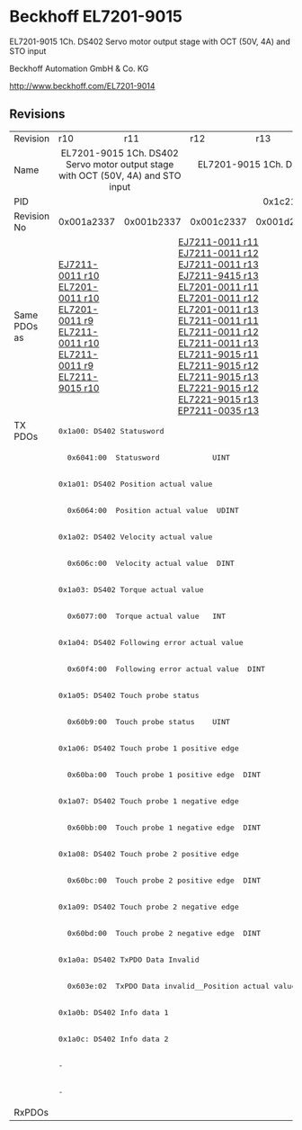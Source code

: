 # Beckhoff EL7201-9015

EL7201-9015 1Ch. DS402 Servo motor output stage with OCT (50V, 4A) and STO input

Beckhoff Automation GmbH & Co. KG

http://www.beckhoff.com/EL7201-9014

## Revisions
<table>
<tr>
<td>Revision</td>
<td>r10</td>
<td>r11</td>
<td>r12</td>
<td>r13</td>
<td>r14</td>
<td>r15</td>
<td>r16</td>
</tr>
<tr>
<td>Name</td>
<td colspan=2 align="center">EL7201-9015 1Ch. DS402 Servo motor output stage with OCT (50V, 4A) and STO input</td>
<td colspan=5 align="center">EL7201-9015 1Ch. DS402 Servo motor output stage with OCT (50V, 2.8A RMS) and STO input</td>
</tr>
<tr>
<td>PID</td>
<td colspan=7 align="center">0x1c213052</td>
</tr>
<tr>
<td>Revision No</td>
<td>0x001a2337</td>
<td>0x001b2337</td>
<td>0x001c2337</td>
<td>0x001d2337</td>
<td>0x001e2337</td>
<td>0x001f2337</td>
<td>0x00202337</td>
</tr>
<tr>
<td>Same PDOs as</td>
<td><a href="EJ7211-0011.md">EJ7211-0011 r10</a><br/><a href="EL7201-0011.md">EL7201-0011 r10</a><br/><a href="EL7201-0011.md">EL7201-0011 r9</a><br/><a href="EL7211-0011.md">EL7211-0011 r10</a><br/><a href="EL7211-0011.md">EL7211-0011 r9</a><br/><a href="EL7211-9015.md">EL7211-9015 r10</a></td>
<td colspan=3 align="center"><a href="EJ7211-0011.md">EJ7211-0011 r11</a><br/><a href="EJ7211-0011.md">EJ7211-0011 r12</a><br/><a href="EJ7211-0011.md">EJ7211-0011 r13</a><br/><a href="EJ7211-9415.md">EJ7211-9415 r13</a><br/><a href="EL7201-0011.md">EL7201-0011 r11</a><br/><a href="EL7201-0011.md">EL7201-0011 r12</a><br/><a href="EL7201-0011.md">EL7201-0011 r13</a><br/><a href="EL7211-0011.md">EL7211-0011 r11</a><br/><a href="EL7211-0011.md">EL7211-0011 r12</a><br/><a href="EL7211-0011.md">EL7211-0011 r13</a><br/><a href="EL7211-9015.md">EL7211-9015 r11</a><br/><a href="EL7211-9015.md">EL7211-9015 r12</a><br/><a href="EL7211-9015.md">EL7211-9015 r13</a><br/><a href="EL7221-9015.md">EL7221-9015 r12</a><br/><a href="EL7221-9015.md">EL7221-9015 r13</a><br/><a href="EP7211-0035.md">EP7211-0035 r13</a></td>
<td colspan=2 align="center"><a href="EJ7211-0011.md">EJ7211-0011 r14</a><br/><a href="EJ7211-0011.md">EJ7211-0011 r15</a><br/><a href="EJ7211-9415.md">EJ7211-9415 r14</a><br/><a href="EJ7211-9415.md">EJ7211-9415 r15</a><br/><a href="EL7201-0011.md">EL7201-0011 r14</a><br/><a href="EL7201-0011.md">EL7201-0011 r15</a><br/><a href="EL7211-0011.md">EL7211-0011 r14</a><br/><a href="EL7211-0011.md">EL7211-0011 r15</a><br/><a href="EL7211-9015.md">EL7211-9015 r14</a><br/><a href="EL7211-9015.md">EL7211-9015 r15</a><br/><a href="EL7221-9015.md">EL7221-9015 r14</a><br/><a href="EL7221-9015.md">EL7221-9015 r15</a><br/><a href="EP7211-0035.md">EP7211-0035 r14</a><br/><a href="EP7211-0035.md">EP7211-0035 r15</a></td>
<td><a href="EJ7211-0011.md">EJ7211-0011 r16</a><br/><a href="EJ7211-9415.md">EJ7211-9415 r16</a><br/><a href="EL7201-0011.md">EL7201-0011 r16</a><br/><a href="EL7211-0011.md">EL7211-0011 r16</a><br/><a href="EL7211-9015.md">EL7211-9015 r16</a><br/><a href="EL7221-9015.md">EL7221-9015 r16</a><br/><a href="EP7211-0035.md">EP7211-0035 r16</a></td>
</tr>
<tr>
<td rowspan=26 valign=top>TX PDOs</td>
<td colspan=7 align="left"><pre>0x1a00: DS402 Statusword</pre></td>
<td></td>
</tr>
<tr>
<td colspan=7 align="left"><pre>  0x6041:00  Statusword            UINT</pre></td>
</tr>
<tr>
<td colspan=7 align="left"><pre>0x1a01: DS402 Position actual value</pre></td>
</tr>
<tr>
<td colspan=7 align="left"><pre>  0x6064:00  Position actual value  UDINT</pre></td>
</tr>
<tr>
<td colspan=7 align="left"><pre>0x1a02: DS402 Velocity actual value</pre></td>
</tr>
<tr>
<td colspan=7 align="left"><pre>  0x606c:00  Velocity actual value  DINT</pre></td>
</tr>
<tr>
<td colspan=7 align="left"><pre>0x1a03: DS402 Torque actual value</pre></td>
</tr>
<tr>
<td colspan=7 align="left"><pre>  0x6077:00  Torque actual value   INT</pre></td>
</tr>
<tr>
<td colspan=7 align="left"><pre>0x1a04: DS402 Following error actual value</pre></td>
</tr>
<tr>
<td colspan=7 align="left"><pre>  0x60f4:00  Following error actual value  DINT</pre></td>
</tr>
<tr>
<td colspan=7 align="left"><pre>0x1a05: DS402 Touch probe status</pre></td>
</tr>
<tr>
<td colspan=7 align="left"><pre>  0x60b9:00  Touch probe status    UINT</pre></td>
</tr>
<tr>
<td colspan=7 align="left"><pre>0x1a06: DS402 Touch probe 1 positive edge</pre></td>
</tr>
<tr>
<td colspan=7 align="left"><pre>  0x60ba:00  Touch probe 1 positive edge  DINT</pre></td>
</tr>
<tr>
<td colspan=7 align="left"><pre>0x1a07: DS402 Touch probe 1 negative edge</pre></td>
</tr>
<tr>
<td colspan=7 align="left"><pre>  0x60bb:00  Touch probe 1 negative edge  DINT</pre></td>
</tr>
<tr>
<td colspan=7 align="left"><pre>0x1a08: DS402 Touch probe 2 positive edge</pre></td>
</tr>
<tr>
<td colspan=7 align="left"><pre>  0x60bc:00  Touch probe 2 positive edge  DINT</pre></td>
</tr>
<tr>
<td colspan=7 align="left"><pre>0x1a09: DS402 Touch probe 2 negative edge</pre></td>
</tr>
<tr>
<td colspan=7 align="left"><pre>  0x60bd:00  Touch probe 2 negative edge  DINT</pre></td>
</tr>
<tr>
<td colspan=7 align="left"><pre>0x1a0a: DS402 TxPDO Data Invalid</pre></td>
</tr>
<tr>
<td colspan=7 align="left"><pre>  0x603e:02  TxPDO Data invalid__Position actual value  BOOL</pre></td>
</tr>
<tr>
<td colspan=7 align="left"><pre>0x1a0b: DS402 Info data 1</pre></td>
</tr>
<tr>
<td colspan=7 align="left"><pre>0x1a0c: DS402 Info data 2</pre></td>
</tr>
<tr>
<td colspan=4 align="left"><pre>-</pre></td>
<td colspan=3 align="left"><pre>0x1a0e: DS402 Modes of operation display</pre></td>
</tr>
<tr>
<td colspan=4 align="left"><pre>-</pre></td>
<td colspan=3 align="left"><pre>  0x6061:00  Modes of operation display  USINT</pre></td>
</tr>
<tr>
<td>RxPDOs</td>
<td colspan=7 align="left"></td>
</tr>
</table>
